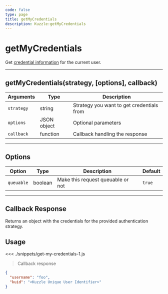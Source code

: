 ```yaml
---
code: false
type: page
title: getMyCredentials
description: Kuzzle:getMyCredentials
---
```


# getMyCredentials

Get [credential information](/core/1/guides/essentials/user-authentication/#user-credentials) for the current user.

---

## getMyCredentials(strategy, [options], callback)

| Arguments  | Type        | Description                               |
| ---------- | ----------- | ----------------------------------------- |
| `strategy` | string      | Strategy you want to get credentials from |
| `options`  | JSON object | Optional parameters                       |
| `callback` | function    | Callback handling the response            |

---

## Options

| Option     | Type    | Description                       | Default |
| ---------- | ------- | --------------------------------- | ------- |
| `queuable` | boolean | Make this request queuable or not | `true`  |

---

## Callback Response

Returns an object with the credentials for the provided authentication strategy.

## Usage

<<< ./snippets/get-my-credentials-1.js

> Callback response

```json
{
  "username": "foo",
  "kuid": "<Kuzzle Unique User Identifier>"
}
```
